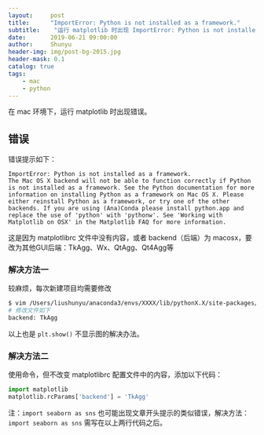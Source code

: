 ```yaml
---
layout:     post
title:      "ImportError: Python is not installed as a framework."
subtitle:    "运行 matplotlib 时出现 ImportError: Python is not installed as a framework."
date:       2019-06-21 09:00:00
author:     Shunyu
header-img: img/post-bg-2015.jpg
header-mask: 0.1
catalog: true
tags:
    - mac
    - python
---
```




在 mac 环境下，运行 matplotlib 时出现错误。



## 错误

错误提示如下：

```
ImportError: Python is not installed as a framework.
The Mac OS X backend will not be able to function correctly if Python is not installed as a framework. See the Python documentation for more information on installing Python as a framework on Mac OS X. Please either reinstall Python as a framework, or try one of the other backends. If you are using (Ana)Conda please install python.app and replace the use of 'python' with 'pythonw'. See 'Working with Matplotlib on OSX' in the Matplotlib FAQ for more information.
```

这是因为 matplotlibrc 文件中没有内容，或者 backend（后端）为 macosx，要改为其他GUI后端：TkAgg、Wx、QtAgg、Qt4Agg等



### 解决方法一

较麻烦，每次新建项目均需要修改

```bash
$ vim /Users/liushunyu/anaconda3/envs/XXXX/lib/pythonX.X/site-packages/matplotlib/mpl-data/matplotlibrc
# 修改文件如下
backend: TkAgg
```

以上也是 `plt.show()` 不显示图的解决办法。



### 解决方法二

使用命令，但不改变 matplotlibrc 配置文件中的内容，添加以下代码：

```python
import matplotlib
matplotlib.rcParams['backend'] = 'TkAgg'
```

注：`import seaborn as sns` 也可能出现文章开头提示的类似错误，解决方法：`import seaborn as sns` 需写在以上两行代码之后。